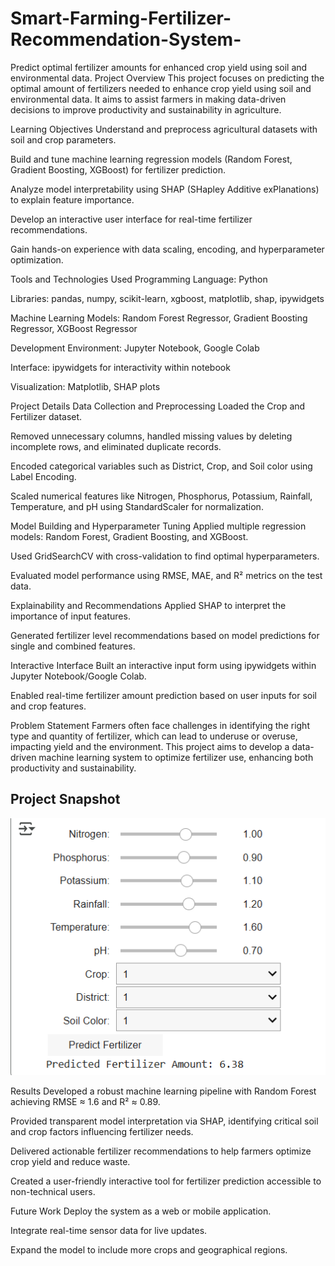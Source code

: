 # Smart-Farming-Fertilizer-Recommendation-System-
Predict optimal fertilizer amounts for enhanced crop yield using      soil and environmental data.
Project Overview
This project focuses on predicting the optimal amount of fertilizers needed to enhance crop yield using soil and environmental data. It aims to assist farmers in making data-driven decisions to improve productivity and sustainability in agriculture.

Learning Objectives
Understand and preprocess agricultural datasets with soil and crop parameters.

Build and tune machine learning regression models (Random Forest, Gradient Boosting, XGBoost) for fertilizer prediction.

Analyze model interpretability using SHAP (SHapley Additive exPlanations) to explain feature importance.

Develop an interactive user interface for real-time fertilizer recommendations.

Gain hands-on experience with data scaling, encoding, and hyperparameter optimization.

Tools and Technologies Used
Programming Language: Python

Libraries: pandas, numpy, scikit-learn, xgboost, matplotlib, shap, ipywidgets

Machine Learning Models: Random Forest Regressor, Gradient Boosting Regressor, XGBoost Regressor

Development Environment: Jupyter Notebook, Google Colab

Interface: ipywidgets for interactivity within notebook

Visualization: Matplotlib, SHAP plots

Project Details
Data Collection and Preprocessing
Loaded the Crop and Fertilizer dataset.

Removed unnecessary columns, handled missing values by deleting incomplete rows, and eliminated duplicate records.

Encoded categorical variables such as District, Crop, and Soil color using Label Encoding.

Scaled numerical features like Nitrogen, Phosphorus, Potassium, Rainfall, Temperature, and pH using StandardScaler for normalization.

Model Building and Hyperparameter Tuning
Applied multiple regression models: Random Forest, Gradient Boosting, and XGBoost.

Used GridSearchCV with cross-validation to find optimal hyperparameters.

Evaluated model performance using RMSE, MAE, and R² metrics on the test data.

Explainability and Recommendations
Applied SHAP to interpret the importance of input features.

Generated fertilizer level recommendations based on model predictions for single and combined features.

Interactive Interface
Built an interactive input form using ipywidgets within Jupyter Notebook/Google Colab.

Enabled real-time fertilizer amount prediction based on user inputs for soil and crop features.

Problem Statement
Farmers often face challenges in identifying the right type and quantity of fertilizer, which can lead to underuse or overuse, impacting yield and the environment. This project aims to develop a data-driven machine learning system to optimize fertilizer use, enhancing both productivity and sustainability.

## Project Snapshot
![Dashboard Screenshot](output.png)

Results
Developed a robust machine learning pipeline with Random Forest achieving RMSE ≈ 1.6 and R² ≈ 0.89.

Provided transparent model interpretation via SHAP, identifying critical soil and crop factors influencing fertilizer needs.

Delivered actionable fertilizer recommendations to help farmers optimize crop yield and reduce waste.

Created a user-friendly interactive tool for fertilizer prediction accessible to non-technical users.

Future Work
Deploy the system as a web or mobile application.

Integrate real-time sensor data for live updates.

Expand the model to include more crops and geographical regions.
